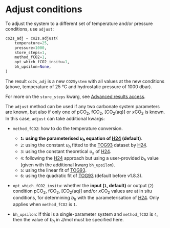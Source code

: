 # Adjust conditions

To adjust the system to a different set of temperature and/or pressure conditions, use `adjust`:

```python
co2s_adj = co2s.adjust(
    temperature=25,
    pressure=1000,
    store_steps=1,
    method_fCO2=1,
    opt_which_fCO2_insitu=1,
    bh_upsilon=None,
)
```

The result `co2s_adj` is a new `CO2System` with all values at the new conditions (above, temperature of 25 °C and hydrostatic pressure of 1000 dbar).

For more on the `store_steps` kwarg, see [Advanced results access](results.md/#solve-without-returning).

The `adjust` method can be used if any two carbonate system parameters are known, but also if only one of pCO<sub>2</sub>, fCO<sub>2</sub>, [CO<sub>2</sub>(aq)] or *x*CO<sub>2</sub> is known.  In this case, `adjust` can take additional kwargs:


  * `method_fCO2`: how to do the temperature conversion.
    * **`1`: using the parameterised <i>υ<sub>h</sub></i> equation of [H24](refs.md/#h) (default)**. 
    * `2`: using the constant <i>υ<sub>h</sub></i> fitted to the [TOG93](refs.md/#t) dataset by [H24](refs.md/#h).
    * `3`: using the constant theoretical <i>υ<sub>x</sub></i> of [H24](refs.md/#h).
    * `4`: following the [H24](refs.md/#h) approach but using a user-provided $b_h$ value (given with the additional kwarg `bh_upsilon`).
    * `5`: using the linear fit of [TOG93](refs.md/#t).
    * `6`: using the quadratic fit of [TOG93](refs.md/#t) (default before v1.8.3).
  
  * `opt_which_fCO2_insitu`: whether the **input (`1`, default)** or output (`2`) condition pCO<sub>2</sub>, fCO<sub>2</sub>, [CO<sub>2</sub>(aq)] and/or <i>x</i>CO<sub>2</sub> values are at in situ conditions, for determining $b_h$ with the parameterisation of [H24](refs.md/#h).  Only applies when `method_fCO2` is `1`.

  * `bh_upsilon`: If this is a single-parameter system and `method_fCO2` is `4`, then the value of $b_h$ in J/mol must be specified here.

